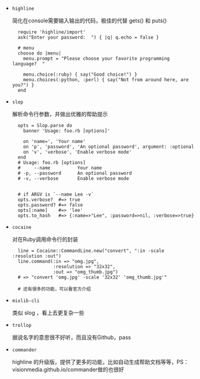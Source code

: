 - `highline`

   <div class="description">简化在console需要输入输出的代码，极佳的代替 gets() 和 puts() </div>

		require 'highline/import'
		ask("Enter your password:  ") { |q| q.echo = false }

		# menu
		choose do |menu|
		  menu.prompt = "Please choose your favorite programming language?  "

		  menu.choice(:ruby) { say("Good choice!") }
		  menu.choices(:python, :perl) { say("Not from around here, are you?") }
		end

- `slop`

   <div class="description">解析命令行参数，并做出优雅的帮助提示</div>


		opts = Slop.parse do
		  banner 'Usage: foo.rb [options]'

		  on 'name=', 'Your name'
		  on 'p', 'password', 'An optional password', argument: :optional
		  on 'v', 'verbose', 'Enable verbose mode'
		end
	    # Usage: foo.rb [options]
	    #     --name          Your name
	    # -p, --password      An optional password
	    # -v, --verbose       Enable verbose mode


		# if ARGV is `--name Lee -v`
		opts.verbose?  #=> true
		opts.password? #=> false
		opts[:name]    #=> 'lee'
		opts.to_hash   #=> {:name=>"Lee", :password=>nil, :verbose=>true}

- `cocaine`

   <div class="description">对在Ruby调用命令行的封装</div>

		line = Cocaine::CommandLine.new("convert", ":in -scale :resolution :out")
		line.command(:in => "omg.jpg",
		             :resolution => "32x32",
		             :out => "omg_thumb.jpg")
		# => "convert 'omg.jpg' -scale '32x32' 'omg_thumb.jpg'"

		# 还有很多的功能，可以看官方介绍

- `mixlib-cli`

   <div class="description">类似 slog ，看上去更复杂一些</div>
- `trollop`

   <div class="descritpion">据说名字的意思很不好听，而且没有Github，pass</div>

- `commander`
   <div class="description">highline 的升级版，提供了更多的功能，比如自动生成帮助文档等等，PS：visionmedia.github.io/commander做的也很好</div>